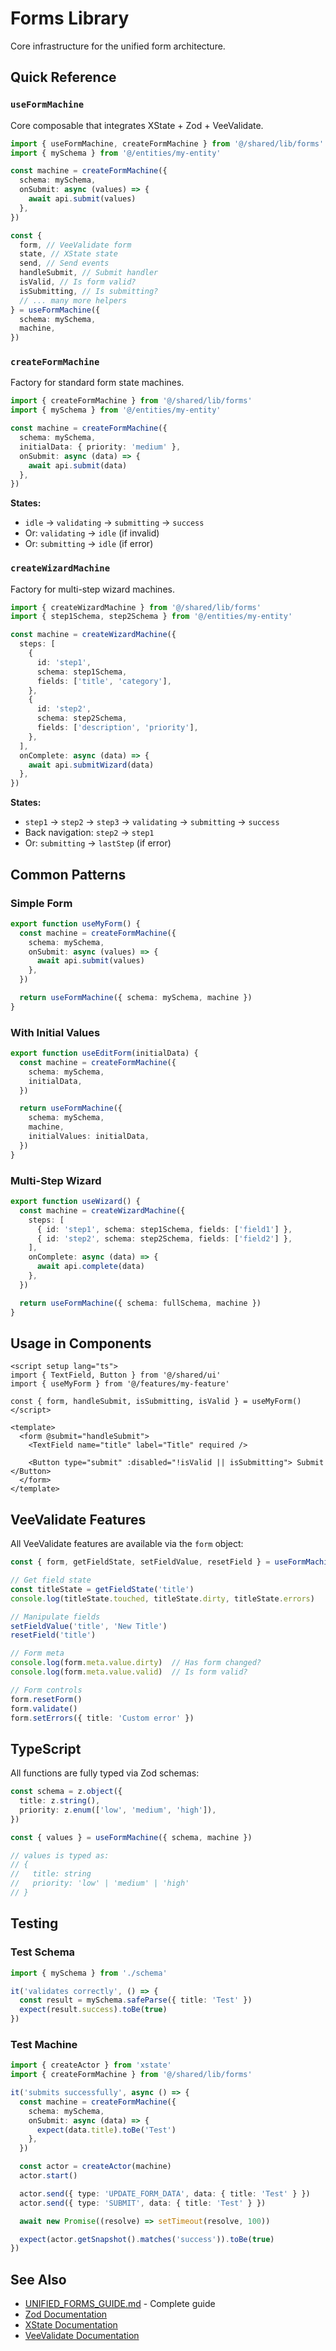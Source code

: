 # Forms Library

Core infrastructure for the unified form architecture.

## Quick Reference

### `useFormMachine`

Core composable that integrates XState + Zod + VeeValidate.

```ts
import { useFormMachine, createFormMachine } from '@/shared/lib/forms'
import { mySchema } from '@/entities/my-entity'

const machine = createFormMachine({
  schema: mySchema,
  onSubmit: async (values) => {
    await api.submit(values)
  },
})

const {
  form, // VeeValidate form
  state, // XState state
  send, // Send events
  handleSubmit, // Submit handler
  isValid, // Is form valid?
  isSubmitting, // Is submitting?
  // ... many more helpers
} = useFormMachine({
  schema: mySchema,
  machine,
})
```

### `createFormMachine`

Factory for standard form state machines.

```ts
import { createFormMachine } from '@/shared/lib/forms'
import { mySchema } from '@/entities/my-entity'

const machine = createFormMachine({
  schema: mySchema,
  initialData: { priority: 'medium' },
  onSubmit: async (data) => {
    await api.submit(data)
  },
})
```

**States:**

- `idle` → `validating` → `submitting` → `success`
- Or: `validating` → `idle` (if invalid)
- Or: `submitting` → `idle` (if error)

### `createWizardMachine`

Factory for multi-step wizard machines.

```ts
import { createWizardMachine } from '@/shared/lib/forms'
import { step1Schema, step2Schema } from '@/entities/my-entity'

const machine = createWizardMachine({
  steps: [
    {
      id: 'step1',
      schema: step1Schema,
      fields: ['title', 'category'],
    },
    {
      id: 'step2',
      schema: step2Schema,
      fields: ['description', 'priority'],
    },
  ],
  onComplete: async (data) => {
    await api.submitWizard(data)
  },
})
```

**States:**

- `step1` → `step2` → `step3` → `validating` → `submitting` → `success`
- Back navigation: `step2` → `step1`
- Or: `submitting` → `lastStep` (if error)

## Common Patterns

### Simple Form

```ts
export function useMyForm() {
  const machine = createFormMachine({
    schema: mySchema,
    onSubmit: async (values) => {
      await api.submit(values)
    },
  })

  return useFormMachine({ schema: mySchema, machine })
}
```

### With Initial Values

```ts
export function useEditForm(initialData) {
  const machine = createFormMachine({
    schema: mySchema,
    initialData,
  })

  return useFormMachine({
    schema: mySchema,
    machine,
    initialValues: initialData,
  })
}
```

### Multi-Step Wizard

```ts
export function useWizard() {
  const machine = createWizardMachine({
    steps: [
      { id: 'step1', schema: step1Schema, fields: ['field1'] },
      { id: 'step2', schema: step2Schema, fields: ['field2'] },
    ],
    onComplete: async (data) => {
      await api.complete(data)
    },
  })

  return useFormMachine({ schema: fullSchema, machine })
}
```

## Usage in Components

```vue
<script setup lang="ts">
import { TextField, Button } from '@/shared/ui'
import { useMyForm } from '@/features/my-feature'

const { form, handleSubmit, isSubmitting, isValid } = useMyForm()
</script>

<template>
  <form @submit="handleSubmit">
    <TextField name="title" label="Title" required />

    <Button type="submit" :disabled="!isValid || isSubmitting"> Submit </Button>
  </form>
</template>
```

## VeeValidate Features

All VeeValidate features are available via the `form` object:

```ts
const { form, getFieldState, setFieldValue, resetField } = useFormMachine(...)

// Get field state
const titleState = getFieldState('title')
console.log(titleState.touched, titleState.dirty, titleState.errors)

// Manipulate fields
setFieldValue('title', 'New Title')
resetField('title')

// Form meta
console.log(form.meta.value.dirty)  // Has form changed?
console.log(form.meta.value.valid)  // Is form valid?

// Form controls
form.resetForm()
form.validate()
form.setErrors({ title: 'Custom error' })
```

## TypeScript

All functions are fully typed via Zod schemas:

```ts
const schema = z.object({
  title: z.string(),
  priority: z.enum(['low', 'medium', 'high']),
})

const { values } = useFormMachine({ schema, machine })

// values is typed as:
// {
//   title: string
//   priority: 'low' | 'medium' | 'high'
// }
```

## Testing

### Test Schema

```ts
import { mySchema } from './schema'

it('validates correctly', () => {
  const result = mySchema.safeParse({ title: 'Test' })
  expect(result.success).toBe(true)
})
```

### Test Machine

```ts
import { createActor } from 'xstate'
import { createFormMachine } from '@/shared/lib/forms'

it('submits successfully', async () => {
  const machine = createFormMachine({
    schema: mySchema,
    onSubmit: async (data) => {
      expect(data.title).toBe('Test')
    },
  })

  const actor = createActor(machine)
  actor.start()

  actor.send({ type: 'UPDATE_FORM_DATA', data: { title: 'Test' } })
  actor.send({ type: 'SUBMIT', data: { title: 'Test' } })

  await new Promise((resolve) => setTimeout(resolve, 100))

  expect(actor.getSnapshot().matches('success')).toBe(true)
})
```

## See Also

- [UNIFIED_FORMS_GUIDE.md](../../../docs/UNIFIED_FORMS_GUIDE.md) - Complete guide
- [Zod Documentation](https://zod.dev/)
- [XState Documentation](https://stately.ai/docs)
- [VeeValidate Documentation](https://vee-validate.logaretm.com/)
